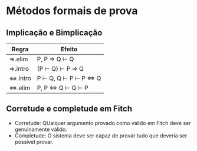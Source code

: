 # Métodos formais de prova

## Implicação e Bimplicação

| Regra | Efeito |
| ----- | ------ |
| ⇒.elim | P, P ⇒ Q ⊢ Q
| ⇒.intro | (P ⊢ Q) ⊢ P ⇒ Q |
| ⇔.intro | P ⊢ Q, Q ⊢ P ⊢ P ⇔ Q
| ⇔.elim | P, P ⇔ Q ⊢ Q ⊢ P |

## Corretude e completude em Fitch

- Corretude: QUalquer argumento provado como válido em Fitch deve ser genuinamente válido.
- Completude: O sistema deve ser capaz de provar tudo que deveria ser possível provar.
